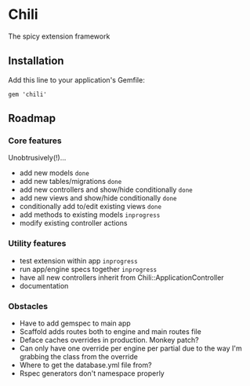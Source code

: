 # Chili

The spicy extension framework

## Installation

Add this line to your application's Gemfile:

    gem 'chili'

## Roadmap

### Core features

Unobtrusively(!)...

- add new models `done`
- add new tables/migrations `done`
- add new controllers and show/hide conditionally `done`
- add new views and show/hide conditionally `done`
- conditionally add to/edit existing views `done`
- add methods to existing models `inprogress`
- modify existing controller actions

### Utility features

- test extension within app `inprogress`
- run app/engine specs together `inprogress`
- have all new controllers inherit from Chili::ApplicationController
- documentation

### Obstacles

- Have to add gemspec to main app
- Scaffold adds routes both to engine and main routes file
- Deface caches overrides in production. Monkey patch?
- Can only have one override per engine per partial due to the way I'm grabbing the class from the override
- Where to get the database.yml file from?
- Rspec generators don't namespace properly
